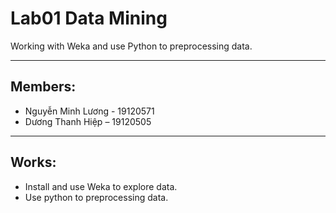 # Lab01 Data Mining
Working with Weka and use Python to preprocessing data.

---

## Members:
* Nguyễn Minh Lương - 19120571
* Dương Thanh Hiệp – 19120505 
---

## Works:
* Install and use Weka to explore data.
* Use python to preprocessing data.